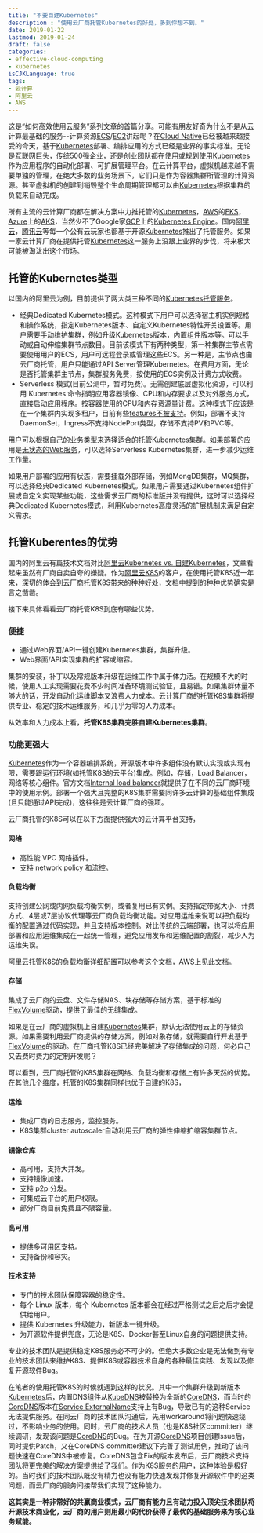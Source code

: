 ```yaml
---
title: "不要自建Kubernetes"
description : "使用云厂商托管Kubernetes的好处，多到你想不到。"
date: 2019-01-22
lastmod: 2019-01-24
draft: false
categories:
- effective-cloud-computing
- kubernetes
isCJKLanguage: true
tags:
- 云计算
- 阿里云
- AWS
---
```

这是“如何高效使用云服务”系列文章的首篇分享。可能有朋友好奇为什么不是从云计算最基础的服务--计算资源[ECS][ecs]/[EC2][ec2]讲起呢？在[Cloud Native][cloud-native]已经被越来越接受的今天，基于[Kubernetes][k8s]部署、编排应用的方式已经是业界的事实标准。无论是互联网巨头，传统500强企业，还是创业团队都在使用或规划使用[Kubernetes][k8s]作为应用程序的自动化部署、可扩展管理平台。在云计算平台，虚拟机越来越不需要单独的管理，在绝大多数的业务场景下，它们只是作为容器集群所管理的计算资源。甚至虚拟机的创建到销毁整个生命周期管理都可以由[Kubernetes][k8s]根据集群的负载来自动完成。

所有主流的云计算厂商都在解决方案中力推托管的[Kubernetes][k8s]，[AWS][aws]的[EKS][eks]，[Azure][azure]上的[AKS][aks]，当然少不了Google家[GCP][gcp]上的[Kubernetes Engine][kubernetes-engine]。国内[阿里云][aliyun-k8s]，[腾讯云][tke]等每一个公有云玩家也都基于开源[Kubernetes][k8s]推出了托管服务。如果一家云计算厂商在提供托管[Kubernetes][k8s]这一服务上没跟上业界的步伐，将来极大可能被淘汰出这个市场。

<!--more-->

## 托管的Kubernetes类型

以国内的阿里云为例，目前提供了两大类三种不同的[Kubernetes托管服务][aliyun-managed-k8s]。

- 经典Dedicated Kubernetes模式。这种模式下用户可以选择宿主机实例规格和操作系统，指定Kubernetes版本、自定义Kubernetes特性开关设置等。用户需要手动维护集群，例如升级Kubernetes版本，内置组件版本等。可以手动或自动伸缩集群节点数目。目前该模式下有两种类型，第一种集群主节点需要使用用户的ECS，用户可远程登录或管理这些ECS。另一种是，主节点也由云厂商托管，用户只能通过API Server管理Kubernetes。在费用方面，无论是否托管集群主节点，集群服务免费，按使用的ECS实例及计费方式收费。
- Serverless 模式(目前公测中，暂时免费)。无需创建底层虚拟化资源，可以利用 Kubernetes 命令指明应用容器镜像、CPU和内存要求以及对外服务方式，直接启动应用程序。按容器使用的CPU和内存资源量计费。这种模式下应该是在一个集群内实现多租户，目前有些[features不被支持][serverless-k8s-limitation]。例如，部署不支持DaemonSet，Ingress不支持NodePort类型，存储不支持PV和PVC等。

用户可以根据自己的业务类型来选择适合的托管Kubernetes集群。如果部署的应用是[无状态的Web服务][stateless-app]，可以选择Serverless Kubernetes集群，进一步减少运维工作量。

如果用户部署的应用有状态，需要挂载外部存储，例如MongDB集群，MQ集群，可以选择经典Dedicated Kubernetes模式。如果用户需要通过Kubernetes组件扩展或自定义实现某些功能，这些需求云厂商的标准版并没有提供，这时可以选择经典Dedicated Kubernetes模式，利用Kubernetes高度灵活的扩展机制来满足自定义需求。

## 托管Kuberentes的优势

国内的阿里云有篇技术文档对比[阿里云Kubernetes vs. 自建Kubernetes][aliyun-k8s-vs-self-hosted-k8s]，文章看起来虽然有厂商自卖自夸的嫌疑。作为[阿里云K8S][aliyun-k8s]的客户，在使用托管K8S近一年来，深切的体会到云厂商托管K8S带来的种种好处，文档中提到的种种优势确实是言之凿凿。

接下来具体看看云厂商托管K8S到底有哪些优势。

### 便捷

- 通过Web界面/API一键创建Kubernetes集群，集群升级。
- Web界面/API实现集群的扩容或缩容。

集群的安装，补丁以及常规版本升级在运维工作中属于体力活。在规模不大的时候，使用人工实现需要花费不少时间准备环境测试验证，且易错。如果集群体量不够大的话，开发自动化运维脚本又浪费人力成本。云计算厂商的托管K8S集群将提供专业、稳定的技术运维服务，和几乎为零的人力成本。

从效率和人力成本上看，**托管K8S集群完胜自建Kubernetes集群**。

### 功能更强大

[Kubernetes][k8s]作为一个容器编排系统，开源版本中许多组件没有默认实现或实现有限，需要跟运行环境(如托管K8S的云平台)集成。例如，存储，Load Balancer，网络等核心组件。官方文档[Internal load balancer][k8s-service-internal-load-balancer]就提供了在不同的云厂商环境中的使用示例。部署一个强大且完整的K8S集群需要同许多云计算的基础组件集成(且只能通过API完成)，这往往是云计算厂商的强项。

云厂商托管的K8S可以在以下方面提供强大的云计算平台支持，

#### 网络

- 高性能 VPC 网络插件。
- 支持 network policy 和流控。

#### 负载均衡

支持创建公网或内网负载均衡实例，或者复用已有实例。支持指定带宽大小、计费方式、4层或7层协议代理等云厂商负载均衡功能。对应用运维来说可以把负载均衡的配置通过代码实现，并且支持版本控制。对比传统的云端部署，也可以将应用部署和应用运维集成在一起统一管理，避免应用发布和运维配置的割裂，减少人为运维失误。

阿里云托管K8S的负载均衡详细配置可以参考这个[文档][aliyun-k8s-load-balancer]，AWS上见此[文档][aws-k8s-load-balancer]。

#### 存储

集成了云厂商的云盘、文件存储NAS、块存储等存储方案，基于标准的[FlexVolume][flex-volume]驱动，提供了最佳的无缝集成。

如果是在云厂商的虚拟机上自建[Kubernetes][k8s]集群，默认无法使用云上的存储资源。如果需要利用云厂商提供的存储方案，例如对象存储，就需要自行开发基于[FlexVolume][flex-volume]的驱动。在厂商托管K8S已经完美解决了存储集成的问题，何必自己又去费时费力的定制开发呢？

可以看到，云厂商托管的K8S集群在网络、负载均衡和存储上有许多天然的优势。在其他几个维度，托管的K8S集群同样也优于自建的K8S，

#### 运维

- 集成厂商的日志服务，监控服务。
- K8S集群cluster autoscaler自动利用云厂商的弹性伸缩扩缩容集群节点。

#### 镜像仓库

- 高可用，支持大并发。
- 支持镜像加速。
- 支持 p2p 分发。
- 可集成云平台的用户权限。
- 部分厂商目前免费且不限容量。

#### 高可用

- 提供多可用区支持。
- 支持备份和容灾。

#### 技术支持

- 专门的技术团队保障容器的稳定性。
- 每个 Linux 版本，每个 Kubernetes 版本都会在经过严格测试之后之后才会提供给用户。
- 提供 Kubernetes 升级能力，新版本一键升级。
- 为开源软件提供兜底，无论是K8S、Docker甚至Linux自身的问题提供支持。

专业的技术团队是提供稳定K8S服务必不可少的。但绝大多数企业是无法做到有专业的技术团队来维护K8S、提供K8S或容器技术自身的各种最佳实践、发现以及修复开源软件Bug。

在笔者的使用托管K8S的时候就遇到这样的状况。其中一个集群升级到新版本[Kubernetes][k8s]后，内置DNS组件从[KubeDNS][kube-dns]被替换为全新的[CoreDNS][core-dns]，而当时的[CoreDNS][core-dns]版本在[Service ExternalName][service-external-name]支持上有Bug，导致已有的这种Service无法提供服务。在同云厂商的技术团队沟通后，先用workaround将问题快速绕过，不影响业务的使用。同时，云厂商的技术人员（也是K8S社区committer）继续调研，发现该问题是[CoreDNS][core-dns]的Bug。在为开源[CoreDNS][core-dns]项目创建Issue后，同时提供Patch，又在CoreDNS committer建议下完善了测试用例，推动了该问题快速在CoreDNS中被修复。CoreDNS包含Fix的版本发布后，云厂商技术支持团队将更完美的解决方案提供给了我们。作为K8S服务的用户，这种体验是极好的。当时我们的技术团队既没有精力也没有能力快速发现并修复开源软件中的这类问题，而云厂商的服务间接帮我们实现了这种能力。

**这其实是一种非常好的共赢商业模式，云厂商有能力且有动力投入顶尖技术团队将开源技术商业化，云厂商的用户则用最小的代价获得了最优的基础服务来为核心业务赋能。**

[ecs]: https://cn.aliyun.com/product/ecs
[ec2]: https://aws.amazon.com/cn/ec2/
[cloud-native]: https://pivotal.io/cloud-native
[k8s]: https://kubernetes.io/
[aws]: https://aws.amazon.com/cn/
[eks]: https://aws.amazon.com/eks
[azure]: https://azure.microsoft.com/en-us/
[aks]: https://azure.microsoft.com/en-us/services/kubernetes-service/
[gcp]: https://cloud.google.com/
[kubernetes-engine]: https://cloud.google.com/kubernetes-engine/
[aliyun-k8s]: https://www.aliyun.com/product/kubernetes
[tke]: https://cloud.tencent.com/product/tke
[aliyun-managed-k8s]: https://help.aliyun.com/document_detail/86737.html
[serverless-k8s-limitation]: https://help.aliyun.com/document_detail/86371.html
[stateless-app]: https://kubernetes.io/docs/tutorials/stateless-application/
[aliyun-k8s-vs-self-hosted-k8s]: https://help.aliyun.com/document_detail/69575.html
[k8s-service-internal-load-balancer]: https://kubernetes.io/docs/concepts/services-networking/service/#internal-load-balancer
[aliyun-k8s-load-balancer]: https://help.aliyun.com/document_detail/53759.html?spm=a2c4g.11186623.2.15.73364c07mR8rhS#h2-url-4
[aws-k8s-load-balancer]: https://docs.aws.amazon.com/eks/latest/userguide/load-balancing.html
[flex-volume]: https://github.com/kubernetes/community/blob/master/contributors/devel/flexvolume.md
[kube-dns]: https://github.com/kubernetes/dns
[core-dns]: https://coredns.io/
[service-external-name]: https://kubernetes.io/docs/concepts/services-networking/service/#externalname
